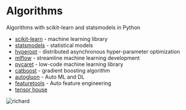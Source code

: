 # Algorithms

Algorithms with scikit-learn and statsmodels in Python

- [scikit-learn](https://scikit-learn.org/stable/) - machine learning library
- [statsmodels](https://www.statsmodels.org/stable/index.html) - statistical models
- [hyperopt](http://hyperopt.github.io/hyperopt/) - distributed asynchronous hyper-parameter optimization
- [mlflow](https://github.com/mlflow/mlflow) - streamline machine learning development
- [pycaret](https://github.com/pycaret/pycaret) - low-code machine learning library
- [catboost](https://github.com/catboost/catboost) - gradient boosting algorithm
- [autogluon](https://github.com/awslabs/autogluon) - Auto ML and DL
- [featuretools](https://github.com/alteryx/featuretools) - Auto feature engineering
- [tensor house](https://github.com/boyuan-li/tensor-house)

![richard](https://media.giphy.com/media/3o6EhJKOFsjqVZniUM/giphy.gif)
